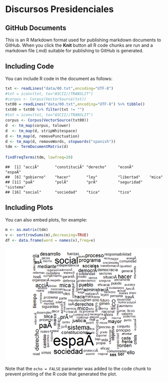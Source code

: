 Discursos Presidenciales
================

GitHub Documents
----------------

This is an R Markdown format used for publishing markdown documents to GitHub. When you click the **Knit** button all R code chunks are run and a markdown file (.md) suitable for publishing to GitHub is generated.

Including Code
--------------

You can include R code in the document as follows:

``` r
txt <- readLines("data/00.txt",encoding="UTF-8")
#txt = iconv(txt, to="ASCII//TRANSLIT")
#corpus <- Corpus(VectorSource(txt))
txt00 = readLines("data/00.txt",encoding="UTF-8") %>% tibble()
txt00 = txt00 %>% filter(txt != "")
#txt = iconv(txt, to="ASCII//TRANSLIT")
corpus <- Corpus(VectorSource(txt00))
d  <- tm_map(corpus, tolower)
d  <- tm_map(d, stripWhitespace)
d <- tm_map(d, removePunctuation)
d <- tm_map(d, removeWords, stopwords("spanish"))
tdm <- TermDocumentMatrix(d)

findFreqTerms(tdm, lowfreq=20)
```

    ##  [1] "acciÃ"       "constituciÃ" "derecho"     "econÃ"       "espaÃ"      
    ##  [6] "gobierno"    "hacer"       "ley"         "libertad"    "mica"       
    ## [11] "paÃ"         "polÃ"        "prÃ"         "seguridad"   "sistema"    
    ## [16] "social"      "sociedad"    "tica"        "tico"

Including Plots
---------------

You can also embed plots, for example:

``` r
m <- as.matrix(tdm)
v <- sort(rowSums(m),decreasing=TRUE)
df <- data.frame(word = names(v),freq=v)
```

![](exploratory_files/figure-markdown_github-ascii_identifiers/wordcloud-1.png)

Note that the `echo = FALSE` parameter was added to the code chunk to prevent printing of the R code that generated the plot.
